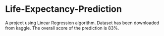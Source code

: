 # Life-Expectancy-Prediction

A project using Linear Regression algorithm.
Dataset has been downloaded from kaggle.
The overall score of the prediction is 83%.
